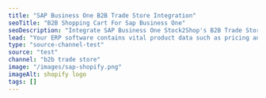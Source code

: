 ```yaml
---
title: "SAP Business One B2B Trade Store Integration"
seoTitle: "B2B Shopping Cart For Sap Business One"
seoDescription: "Integrate SAP Business One Stock2Shop's B2B Trade Store, and you'll be able to streamline your workflow, simplify the ordering process and save time - and money. Find out more about how a SAP Business One and Stock2Shop's B2B Trade Store Integration can help your business."
lead: "Your ERP software contains vital product data such as pricing and stock levels, as well as customer data such as payment terms and credit limit. Present this information to your wholesale customers with our B2B Trade Store, enabling them to place orders directly into their account with just a few clicks."
type: "source-channel-test"
source: "test"
channel: "b2b trade store"
image: "/images/sap-shopify.png"
imageAlt: shopify logo
tags: []
---
```


